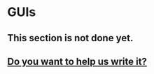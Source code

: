 # GUIs

## This section is not done yet.

## <a href="https://github.com/ensadi/AGSBook" target="_blank">Do you want to help us write it?</a>
